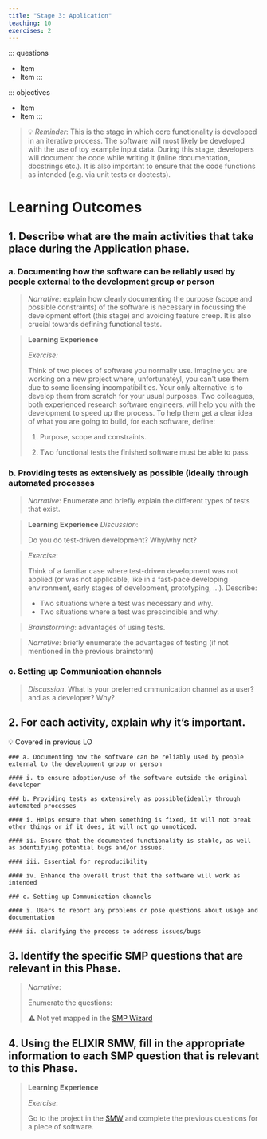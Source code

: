 ```yaml
---
title: "Stage 3: Application"
teaching: 10
exercises: 2
---
```


::: questions
- Item
- Item
:::

::: objectives
- Item
- Item
:::

> :bulb: *Reminder*: This is the stage in which core functionality is developed in an iterative process. The software will most likely be developed with the use of toy example input data. During this stage, developers will document the code while writing it (inline documentation, docstrings etc.). It is also important to ensure that the code functions as intended (e.g. via unit tests or doctests). 
 
# Learning Outcomes

## 1. Describe what are the main activities that take place during the Application phase. 

### a. Documenting how the software can be reliably used by people external to the development group or person 

> *Narrative*: explain how clearly documenting the purpose (scope and possible constraints) of the software is necessary in focussing the development effort (this stage) and avoiding feature creep. It is also crucial towards defining functional tests. 

> **Learning Experience** 
> 
> *Exercise:* 
> 
> Think of two pieces of software you normally use. 
> Imagine you are working on a new project where, unfortunateyl, you can't use them due to some licensing incompatibilities. Your only alternative is to develop them from scratch for your usual purposes. Two colleagues, both experienced research software engineers, will help you with the development to speed up the process. To help them get a clear idea of what you are going to build, for each software, define: 
> 
> 1. Purpose, scope and constraints. 
> 
> 2. Two functional tests the finished software must be able to pass.

### b. Providing tests as extensively as possible (ideally through automated processes 

> *Narrative*: Enumerate and briefly explain the different types of tests that exist.

>**Learning Experience**
>*Discussion*: 
>
> Do you do test-driven development? Why/why not? 

>*Exercise*: 
>
> Think of a familiar case where test-driven development was not applied (or was not applicable, like in a fast-pace developing environment, early stages of development, prototyping, ...). Describe:
> 
> - Two situations where a test was necessary and why.
> - Two situations where a test was prescindible and why.

> *Brainstorming*:  advantages of using tests. 

> *Narrative*: briefly enumerate the advantages of testing (if not mentioned in the previous brainstorm)

### c. Setting up Communication channels  

> *Discussion*. What is your preferred cmmunication channel as a user? and as a developer? Why? 

## 2. For each activity, explain why it’s important.

  :bulb: Covered in previous LO
  
  ```
  ### a. Documenting how the software can be reliably used by people external to the development group or person 

  #### i. to ensure adoption/use of the software outside the original developer

  ### b. Providing tests as extensively as possible(ideally through automated processes 

  #### i. Helps ensure that when something is fixed, it will not break other things or if it does, it will not go unnoticed. 

  #### ii. Ensure that the documented functionality is stable, as well as identifying potential bugs and/or issues.

  #### iii. Essential for reproducibility

  #### iv. Enhance the overall trust that the software will work as intended

  ### c. Setting up Communication channels

  #### i. Users to report any problems or pose questions about usage and documentation 

  #### ii. clarifying the process to address issues/bugs 
  ```

## 3. Identify the specific SMP questions that are relevant in this Phase. 

> *Narrative*: 
> 
> Enumerate the questions: 
>  
>  :warning: Not yet mapped in the [SMP Wizard](https://smw.ds-wizard.org/km-editor/editor/f311aeda-cff2-4155-b2f8-1208876d39ec/question-tags) 


## 4. Using the ELIXIR SMW, fill in the appropriate information to each SMP question that is relevant to this Phase. 

> **Learning Experience** 
> 
> *Exercise*: 
> 
> Go to the project in the [SMW](https://smw.ds-wizard.org/) and complete the previous questions for a piece of software.


